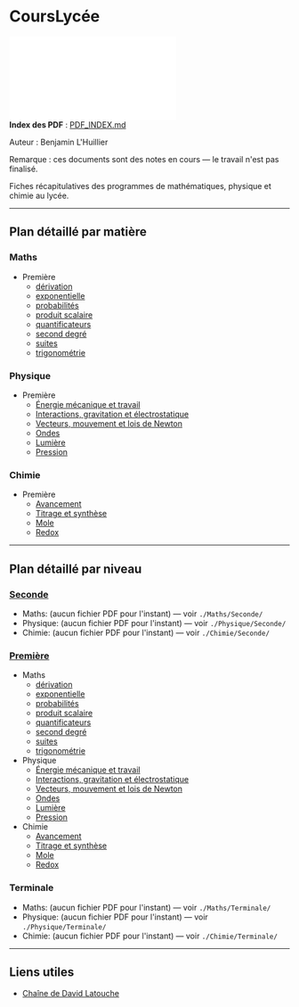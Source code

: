 # CoursLycée

![PDF index](./PDF_INDEX.md)  
**Index des PDF** : [PDF_INDEX.md](./PDF_INDEX.md)

Auteur : Benjamin L'Huillier

Remarque : ces documents sont des notes en cours — le travail n'est pas finalisé.

Fiches récapitulatives des programmes de mathématiques, physique et chimie au lycée.

---

## Plan détaillé par matière

### Maths
- Première
  - [dérivation](./Maths/Premiere/derivation.pdf)
  - [exponentielle](./Maths/Premiere/exponentielle.pdf)
  - [probabilités](./Maths/Premiere/probas.pdf)
  - [produit scalaire](./Maths/Premiere/produit_scalaire.pdf)
  - [quantificateurs](./Maths/Premiere/quantificateurs.pdf)
  - [second degré](./Maths/Premiere/second_degre.pdf)
  - [suites](./Maths/Premiere/suites.pdf)
  - [trigonométrie](./Maths/Premiere/trigo.pdf)

### Physique
- Première
  - [Énergie mécanique et travail](./Physique/Premiere/Energie_Mecanique_Travail.pdf)
  - [Interactions, gravitation et électrostatique](./Physique/Premiere/Interactions_Gravitation_Electrostatique.pdf)
  - [Vecteurs, mouvement et lois de Newton](./Physique/Premiere/Vecteurs_mouvement_Newton.pdf)
  - [Ondes](./Physique/Premiere/Ondes.pdf)
  - [Lumière](./Physique/Premiere/Lumiere.pdf)
  - [Pression](./Physique/Premiere/Pression.pdf)

### Chimie
- Première
  - [Avancement](./Chimie/Premiere/avancement.pdf)
  - [Titrage et synthèse](./Chimie/Premiere/chem_1_titrage_synthese.pdf)
  - [Mole](./Chimie/Premiere/mole.pdf)
  - [Redox](./Chimie/Premiere/redox.pdf)

---

## Plan détaillé par niveau

### [Seconde](./Seconde/README.md)
- Maths: (aucun fichier PDF pour l'instant) — voir `./Maths/Seconde/`
- Physique: (aucun fichier PDF pour l'instant) — voir `./Physique/Seconde/`
- Chimie: (aucun fichier PDF pour l'instant) — voir `./Chimie/Seconde/`

### [Première](./Premiere/README.md)
- Maths
  - [dérivation](./Maths/Premiere/derivation.pdf)
  - [exponentielle](./Maths/Premiere/exponentielle.pdf)
  - [probabilités](./Maths/Premiere/probas.pdf)
  - [produit scalaire](./Maths/Premiere/produit_scalaire.pdf)
  - [quantificateurs](./Maths/Premiere/quantificateurs.pdf)
  - [second degré](./Maths/Premiere/second_degre.pdf)
  - [suites](./Maths/Premiere/suites.pdf)
  - [trigonométrie](./Maths/Premiere/trigo.pdf)
- Physique
  - [Énergie mécanique et travail](./Physique/Premiere/Energie_Mecanique_Travail.pdf)
  - [Interactions, gravitation et électrostatique](./Physique/Premiere/Interactions_Gravitation_Electrostatique.pdf)
  - [Vecteurs, mouvement et lois de Newton](./Physique/Premiere/Vecteurs_mouvement_Newton.pdf)
  - [Ondes](./Physique/Premiere/Ondes.pdf)
  - [Lumière](./Physique/Premiere/Lumiere.pdf)
  - [Pression](./Physique/Premiere/Pression.pdf)
- Chimie
  - [Avancement](./Chimie/Premiere/avancement.pdf)
  - [Titrage et synthèse](./Chimie/Premiere/chem_1_titrage_synthese.pdf)
  - [Mole](./Chimie/Premiere/mole.pdf)
  - [Redox](./Chimie/Premiere/redox.pdf)

### Terminale
- Maths: (aucun fichier PDF pour l'instant) — voir `./Maths/Terminale/`
- Physique: (aucun fichier PDF pour l'instant) — voir `./Physique/Terminale/`
- Chimie: (aucun fichier PDF pour l'instant) — voir `./Chimie/Terminale/`

---


## Liens utiles

- [Chaîne de David Latouche](https://www.youtube.com/@DavidLatouche)